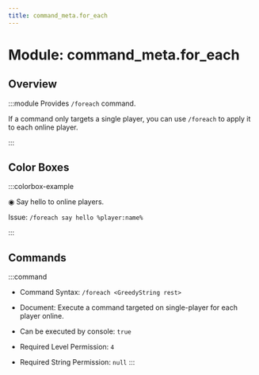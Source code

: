 ```yaml
---
title: command_meta.for_each
---
```



# Module: command_meta.for_each

## Overview
:::module
  Provides `/foreach` command.
  
  If a command only targets a single player, you can use `/foreach` to apply it to each online player.


:::
## Color Boxes

:::colorbox-example

  ◉ Say hello to online players.
  
  Issue: `/foreach say hello %player:name%`


:::

## Commands
:::command
- Command Syntax: `/foreach <GreedyString rest>`
- Document:   Execute a command targeted on single-player for each player online.


- Can be executed by console: `true`
- Required Level Permission: `4`
- Required String Permission: `null`
:::
